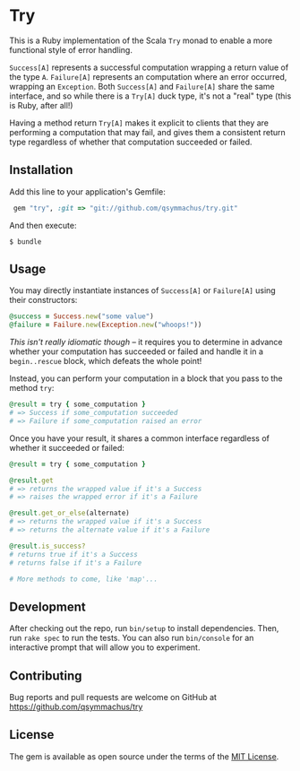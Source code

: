 # Try

This is a Ruby implementation of the Scala `Try` monad to enable a more functional style of error handling.

`Success[A]` represents a successful computation wrapping a return value of the type `A`. `Failure[A]` represents an computation
where an error occurred, wrapping an `Exception`. Both `Success[A]` and `Failure[A]` share the same interface, and so while there
is a `Try[A]` duck type, it's not a "real" type (this is Ruby, after all!)

Having a method return `Try[A]` makes it explicit to clients that they are performing a computation that may fail, and gives them
a consistent return type regardless of whether that computation succeeded or failed.

## Installation

Add this line to your application's Gemfile:

```ruby
 gem "try", :git => "git://github.com/qsymmachus/try.git"
```

And then execute:

    $ bundle

## Usage

You may directly instantiate instances of `Success[A]` or `Failure[A]` using their constructors:

```ruby
@success = Success.new("some value")
@failure = Failure.new(Exception.new("whoops!"))
```

*This isn't really idiomatic though* – it requires you to determine in advance whether your computation has
succeeded or failed and handle it in a `begin..rescue` block, which defeats the whole point!

Instead, you can perform your computation in a block that you pass to the method `try`:

```ruby
@result = try { some_computation }
# => Success if some_computation succeeded
# => Failure if some_computation raised an error
```

Once you have your result, it shares a common interface regardless of whether it succeeded or failed:

```ruby
@result = try { some_computation }

@result.get
# => returns the wrapped value if it's a Success
# => raises the wrapped error if it's a Failure

@result.get_or_else(alternate)
# => returns the wrapped value if it's a Success
# => returns the alternate value if it's a Failure

@result.is_success?
# returns true if it's a Success
# returns false if it's a Failure

# More methods to come, like 'map'...
```

## Development

After checking out the repo, run `bin/setup` to install dependencies. Then, run `rake spec` to run the tests. You can also run `bin/console` for an interactive prompt that will allow you to experiment.

## Contributing

Bug reports and pull requests are welcome on GitHub at https://github.com/qsymmachus/try


## License

The gem is available as open source under the terms of the [MIT License](http://opensource.org/licenses/MIT).

